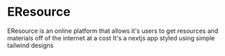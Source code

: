 # EResource 
EResource is an online platform that allows it's users to get resources and materials off of the internet at a cost 
It's a nextjs app styled using simple tailwind designs 
